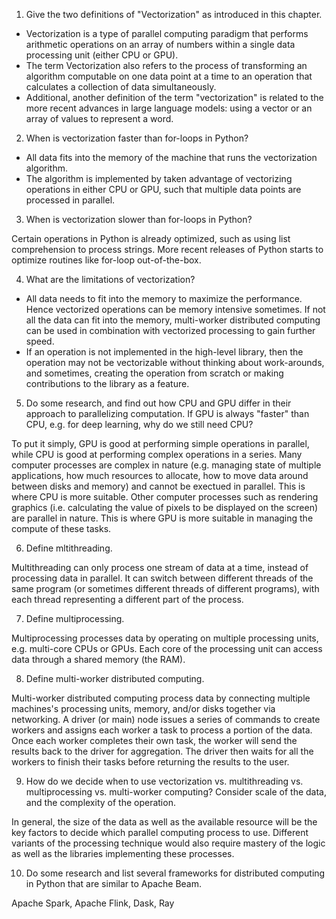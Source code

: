 1. Give the two definitions of "Vectorization" as introduced in this chapter.

* Vectorization is a type of parallel computing paradigm that performs arithmetic operations on an array of numbers within a single data processing unit (either CPU or GPU). 
* The term Vectorization also refers to the process of transforming an algorithm computable on one data point at a time to an operation that calculates a collection of data simultaneously.
* Additional, another definition of the term "vectorization" is related to the more recent advances in large language models: using a vector or an array of values to represent a word.

2. When is vectorization faster than for-loops in Python? 

* All data fits into the memory of the machine that runs the vectorization algorithm.
* The algorithm is implemented by taken advantage of vectorizing operations in either CPU or GPU, such that multiple data points are processed in parallel.

3. When is vectorization slower than for-loops in Python?

Certain operations in Python is already optimized, such as using list comprehension to process strings. More recent releases of Python starts to optimize routines like for-loop out-of-the-box.

4. What are the limitations of vectorization?

* All data needs to fit into the memory to maximize the performance. Hence vectorized operations can be memory intensive sometimes. If not all the data can fit into the memory, multi-worker distributed computing can be used in combination with vectorized processing to gain further speed.
* If an operation is not implemented in the high-level library, then the operation may not be vectorizable without thinking about work-arounds, and sometimes, creating the operation from scratch or making contributions to the library as a feature.


5. Do some research, and find out how CPU and GPU differ in their approach to parallelizing computation. If GPU is always "faster" than CPU, e.g. for deep learning, why do we still need CPU?

To put it simply, GPU is good at performing simple operations in parallel, while CPU is good at performing complex operations in a series. Many computer processes are complex in nature (e.g. managing state of multiple applications, how much resources to allocate, how to move data around between disks and memory) and cannot be exectued in parallel. This is where CPU is more suitable. Other computer processes such as rendering graphics (i.e. calculating the value of pixels to be displayed on the screen) are parallel in nature. This is where GPU is more suitable in managing the compute of these tasks.

6. Define mltithreading.

Multithreading can only process one stream of data at a time, instead of processing data in parallel. It can switch between different threads of the same program (or sometimes different threads of different programs), with each thread representing a different part of the process.


7. Define multiprocessing.

Multiprocessing processes data by operating on multiple processing units, e.g. multi-core CPUs or GPUs. Each core of the processing unit can access data through a shared memory (the RAM). 

8. Define multi-worker distributed computing.

Multi-worker distributed computing process data by connecting multiple machines's processing units, memory, and/or disks together via networking. A driver (or main) node issues a series of commands to create workers and assigns each worker a task to process a portion of the data. Once each worker completes their own task, the worker will send the results back to the driver for aggregation.  The driver then waits for all the workers to finish their tasks before returning the results to the user.

9. How do we decide when to use vectorization vs. multithreading vs. multiprocessing vs. multi-worker computing? Consider scale of the data, and the complexity of the operation.

In general, the size of the data as well as the available resource will be the key factors to decide which parallel computing process to use. Different variants of the processing technique would also require mastery of the logic as well as the libraries implementing these processes.

10. Do some research and list several frameworks for distributed computing in Python that are similar to Apache Beam.

Apache Spark, Apache Flink, Dask, Ray